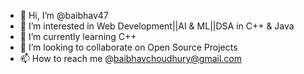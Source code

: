 - 👋 Hi, I’m @baibhav47
- 👀 I’m interested in Web Development||AI & ML||DSA in C++ & Java
- 🌱 I’m currently learning C++
- 💞️ I’m looking to collaborate on Open Source Projects
- 📫 How to reach me @baibhavchoudhury@gmail.com

<!---
baibhav47/baibhav47 is a ✨ special ✨ repository because its `README.md` (this file) appears on your GitHub profile.
You can click the Preview link to take a look at your changes.
--->
